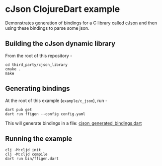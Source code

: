 # cJson ClojureDart example

Demonstrates generation of bindings for a C library called
[cJson](https://github.com/DaveGamble/cJSON) and then using these bindings
to parse some json.

## Building the cJson dynamic library
From the root of this repository -
```
cd third_party/cjson_library
cmake .
make
```

## Generating bindings
At the root of this example (`example/c_json`), run -
```
dart pub get
dart run ffigen --config config.yaml
```
This will generate bindings in a file: [cjson_generated_bindings.dart](./lib/cjson_generated_bindings.dart)

## Running the example
```
clj -M:cljd init
clj -M:cljd compile
dart run bin/ffigen.dart
```
